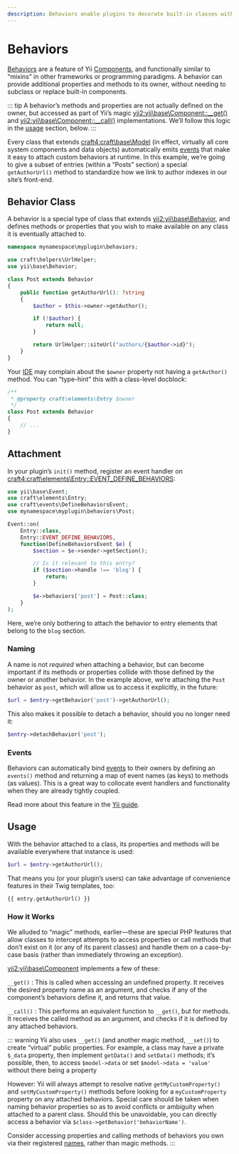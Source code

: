 ```yaml
---
description: Behaviors enable plugins to decorate built-in classes with native-feeling attributes and methods.
---
```


# Behaviors

[Behaviors](guide:concept-behaviors) are a feature of Yii [Components](guide:concept-components), and functionally similar to “mixins” in other frameworks or programming paradigms. A behavior can provide additional properties and methods to its owner, without needing to subclass or replace built-in components.

::: tip
A behavior’s methods and properties are not actually defined on the owner, but accessed as part of Yii’s magic <yii2:yii\base\Component::__get()> and <yii2:yii\base\Component::__call()> implementations. We’ll follow this logic in the [usage](#usage) section, below.
:::

Every class that extends <craft4:craft\base\Model> (in effect, virtually all core system components and data objects) automatically emits [events](events.md) that make it easy to attach custom behaviors at runtime. In this example, we’re going to give a subset of entries (within a “Posts” section) a special `getAuthorUrl()` method to standardize how we link to author indexes in our site’s front-end.

## Behavior Class

A behavior is a special type of class that extends <yii2:yii\base\Behavior>, and defines methods or properties that you wish to make available on any class it is eventually attached to.

```php
namespace mynamespace\myplugin\behaviors;

use craft\helpers\UrlHelper;
use yii\base\Behavior;

class Post extends Behavior
{
    public function getAuthorUrl(): ?string
    {
        $author = $this->owner->getAuthor();

        if (!$author) {
            return null;
        }

        return UrlHelper::siteUrl("authors/{$author->id}");
    }
}
```

Your [IDE](README.md#ide) may complain about the `$owner` property not having a `getAuthor()` method. You can “type-hint” this with a class-level docblock:

```php
/**
 * @property craft\elements\Entry $owner
 */
class Post extends Behavior
{
    // ...
}
```

## Attachment

In your plugin’s `init()` method, register an event handler on <craft4:craft\elements\Entry::EVENT_DEFINE_BEHAVIORS>:

```php
use yii\base\Event;
use craft\elements\Entry;
use craft\events\DefineBehaviorsEvent;
use mynamespace\myplugin\behaviors\Post;

Event::on(
    Entry::class,
    Entry::EVENT_DEFINE_BEHAVIORS,
    function(DefineBehaviorsEvent $e) {
        $section = $e->sender->getSection();

        // Is it relevant to this entry?
        if ($section->handle !== 'blog') {
            return;
        }

        $e->behaviors['post'] = Post::class;
    }
);
```

Here, we’re only bothering to attach the behavior to entry elements that belong to the `blog` section.

### Naming

A name is not _required_ when attaching a behavior, but can become important if its methods or properties collide with those defined by the owner or another behavior. In the example above, we’re attaching the `Post` behavior as `post`, which will allow us to access it explicitly, in the future:

```php
$url = $entry->getBehavior('post')->getAuthorUrl();
```

This also makes it possible to detach a behavior, should you no longer need it:

```php
$entry->detachBehavior('post');
```

### Events

Behaviors can automatically bind [events](events.md) to their owners by defining an `events()` method and returning a map of event names (as keys) to methods (as values). This is a great way to collocate event handlers and functionality when they are already tightly coupled.

Read more about this feature in the [Yii guide](guide:concept-behaviors#handling-component-events).

## Usage

With the behavior attached to a class, its properties and methods will be available everywhere that instance is used:

```php
$url = $entry->getAuthorUrl();
```

That means you (or your plugin’s users) can take advantage of convenience features in their Twig templates, too:

```twig
{{ entry.getAuthorUrl() }}
```

### How it Works

We alluded to “magic” methods, earlier—these are special PHP features that allow classes to intercept attempts to access properties or call methods that don’t exist on it (or any of its parent classes) and handle them on a case-by-case basis (rather than immediately throwing an exception).

<yii2:yii\base\Component> implements a few of these:

`__get()`
: This is called when accessing an undefined property. It receives the desired property name as an argument, and checks if any of the component’s behaviors define it, and returns that value.

`__call()`
: This performs an equivalent function to `__get()`, but for methods. It receives the called method as an argument, and checks if it is defined by any attached behaviors.

::: warning
Yii also uses `__get()` (and another magic method, `__set()`) to create “virtual” public properties. For example, a class may have a private `$_data` property, then implement `getData()` and `setData()` methods; it’s possible, then, to access `$model->data` or set `$model->data = 'value'` without there being a property

However: Yii will always attempt to resolve native `getMyCustomProperty()` and `setMyCustomProperty()` methods before looking for a `myCustomProperty` property on any attached behaviors. Special care should be taken when naming behavior properties so as to avoid conflicts or ambiguity when attached to a parent class. Should this be unavoidable, you can directly access a behavior via `$class->getBehavior('behaviorName')`.

Consider accessing properties and calling methods of behaviors you own via their registered [names](#naming), rather than magic methods.
:::

<Todo notes="This would be a perfect place to include some information about adding custom columns to elements." />

